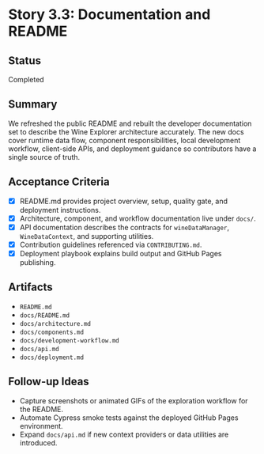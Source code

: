 # Story 3.3: Documentation and README

## Status

Completed

## Summary

We refreshed the public README and rebuilt the developer documentation set to describe the Wine Explorer architecture accurately. The new docs cover runtime data flow, component responsibilities, local development workflow, client-side APIs, and deployment guidance so contributors have a single source of truth.

## Acceptance Criteria

- [x] README.md provides project overview, setup, quality gate, and deployment instructions.
- [x] Architecture, component, and workflow documentation live under `docs/`.
- [x] API documentation describes the contracts for `wineDataManager`, `WineDataContext`, and supporting utilities.
- [x] Contribution guidelines referenced via `CONTRIBUTING.md`.
- [x] Deployment playbook explains build output and GitHub Pages publishing.

## Artifacts

- `README.md`
- `docs/README.md`
- `docs/architecture.md`
- `docs/components.md`
- `docs/development-workflow.md`
- `docs/api.md`
- `docs/deployment.md`

## Follow-up Ideas

- Capture screenshots or animated GIFs of the exploration workflow for the README.
- Automate Cypress smoke tests against the deployed GitHub Pages environment.
- Expand `docs/api.md` if new context providers or data utilities are introduced.
